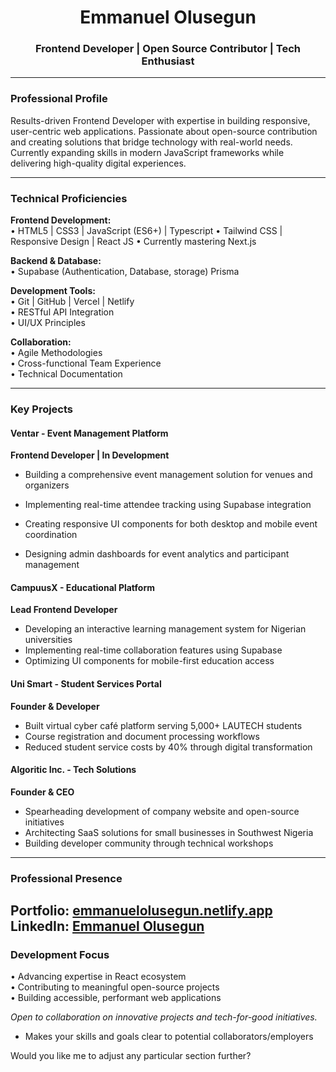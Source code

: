 <h1 align="center">Emmanuel Olusegun</h1>  
<h3 align="center">Frontend Developer | Open Source Contributor | Tech Enthusiast</h3>  

---

### Professional Profile  

Results-driven Frontend Developer with expertise in building responsive, user-centric web applications. Passionate about open-source contribution and creating solutions that bridge technology with real-world needs. Currently expanding skills in modern JavaScript frameworks while delivering high-quality digital experiences.

---

### Technical Proficiencies  

**Frontend Development:**  
• HTML5 | CSS3 | JavaScript (ES6+) | Typescript
• Tailwind CSS | Responsive Design  | React JS
• Currently mastering Next.js

**Backend & Database:**  
• Supabase (Authentication, Database, storage) 
Prisma 

**Development Tools:**  
• Git | GitHub | Vercel | Netlify  
• RESTful API Integration  
• UI/UX Principles  

**Collaboration:**  
• Agile Methodologies  
• Cross-functional Team Experience  
• Technical Documentation  

---

### Key Projects  

#### Ventar - Event Management Platform

**Frontend Developer | In Development**

- Building a comprehensive event management solution for venues and organizers

- Implementing real-time attendee tracking using Supabase integration

- Creating responsive UI components for both desktop and mobile event coordination

- Designing admin dashboards for event analytics and participant management

#### CampuusX - Educational Platform
**Lead Frontend Developer** 
- Developing an interactive learning management system for Nigerian universities  
- Implementing real-time collaboration features using Supabase  
- Optimizing UI components for mobile-first education access  

#### Uni Smart - Student Services Portal  
**Founder & Developer**  
- Built virtual cyber café platform serving 5,000+ LAUTECH students  
- Course registration and document processing workflows 
- Reduced student service costs by 40% through digital transformation  

#### Algoritic Inc. - Tech Solutions  
**Founder & CEO**  
- Spearheading development of company website and open-source initiatives  
- Architecting SaaS solutions for small businesses in Southwest Nigeria  
- Building developer community through technical workshops  

---

### Professional Presence  

**Portfolio:** [emmanuelolusegun.netlify.app](https://emmanuelolusegun.netlify.app)  
**LinkedIn:** [Emmanuel Olusegun](https://www.linkedin.com/in/emmanuel-olusegun-457385344/)
---

### Development Focus  

• Advancing expertise in React ecosystem  
• Contributing to meaningful open-source projects  
• Building accessible, performant web applications

*Open to collaboration on innovative projects and tech-for-good initiatives.*  
- Makes your skills and goals clear to potential collaborators/employers  

Would you like me to adjust any particular section further?

